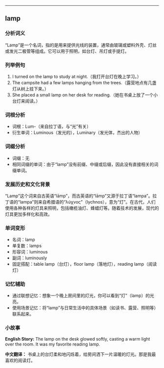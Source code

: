 
---------------
## lamp
### 分析词义
“Lamp”是一个名词，指的是用来提供光线的装置，通常由玻璃或塑料外壳、灯丝或发光二极管等组成。它可以用于照明，如台灯、吊灯或手提灯。

### 列举例句
1. I turned on the lamp to study at night.（我打开台灯在晚上学习。）
2. The campsite had a few lamps hanging from the trees.（露营地点有几盏灯从树上挂下来。）
3. She placed a small lamp on her desk for reading.（她在书桌上放了一个小台灯来阅读。）

### 词根分析
- 词根：Lum-（来自拉丁语，与“光”有关）
- 衍生单词：Luminous（发光的），Luminary（发光体，杰出的人物）

### 词缀分析
- 词缀：无
- 相同词缀的单词：由于“lamp”没有前缀、中缀或后缀，因此没有直接相关的词缀单词。

### 发展历史和文化背景
“Lamp”这个词来自古英语“lāmp”，而古英语的“lāmp”又源于拉丁语“lampa”。拉丁语的“lampa”则来自希腊语的“λύχνος”（lychnos），意为“灯”。在古代，人们使用各种各样的灯具来照明，包括橄榄油灯、蜂蜡灯等。随着技术的发展，现代的灯具更加多样化和高效。

### 单词变形
- 名词：lamp
- 单复数：lamps
- 形容词：luminous
- 副词：luminously
- 固定搭配：table lamp（台灯），floor lamp（落地灯），reading lamp（阅读灯）

### 记忆辅助
- 通过联想记忆：想象一个晚上房间里的灯光，你可以看到“灯”（lamp）的光亮。
- 使用场景记忆：将“lamp”与日常生活中的具体场景（如读书、露营、照明等）联系起来。

### 小故事
**English Story:**
The lamp on the desk glowed softly, casting a warm light over the room. It was my favorite reading lamp.

**中文翻译：**
书桌上的台灯柔和地闪烁着，给房间洒下一片温暖的灯光。那是我最喜欢的阅读灯。

